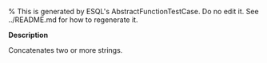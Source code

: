 % This is generated by ESQL's AbstractFunctionTestCase. Do no edit it. See ../README.md for how to regenerate it.

**Description**

Concatenates two or more strings.

